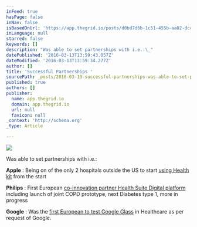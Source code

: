 ```yaml
---
inFeed: true
hasPage: false
inNav: false
isBasedOnUrl: 'https://app.thegrid.io/posts/d0bd7d6b-1c51-455b-aa02-dcca3f79a0e6/edit'
inLanguage: null
starred: false
keywords: []
description: "Was able to set partnerships with i.e.:\_"
datePublished: '2016-03-13T13:59:43.057Z'
dateModified: '2016-03-13T13:59:34.277Z'
author: []
title: 'Successful Partnerships '
sourcePath: _posts/2016-03-13-successful-partnerships-was-able-to-set-partnerships-with-i.md
published: true
authors: []
publisher:
  name: app.thegrid.io
  domain: app.thegrid.io
  url: null
  favicon: null
_context: 'http://schema.org'
_type: Article

---
```

![](https://the-grid-user-content.s3-us-west-2.amazonaws.com/cdc1f6e4-35ed-4485-a1db-17a6a1d334fd.png)

Was able to set partnerships with i.e.: 

**Apple** : Being on of the only 2 hospitals outside the US to start [using Health kit][0] from the start   

**Philips** : First European [co-innovation partner Health Suite Digital platform][1] including launch of joint COPD prototype, next Diabetes type 1, more in progress  

**Google** : Was the [first European to test Google Glass][2] in Healthcare as per request of Google. 

[0]: http://goo.gl/g3OzdY
[1]: http://goo.gl/RIuIND
[2]: http://goo.gl/R5lNGX